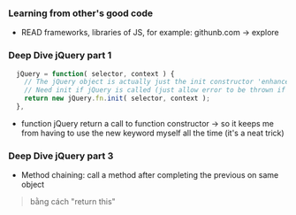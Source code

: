 ### Learning from other's good code
- READ frameworks, libraries of JS, for example: githunb.com -> explore

### Deep Dive jQuery part 1
```javascript
  jQuery = function( selector, context ) {
    // The jQuery object is actually just the init constructor 'enhanced'
    // Need init if jQuery is called (just allow error to be thrown if not included)
    return new jQuery.fn.init( selector, context );
  },
```
- function jQuery return a call to function constructor -> so it keeps me from having to use the new keyword myself all the time (it's a neat trick)

### Deep Dive jQuery part 3
- Method chaining: call a method after completing the previous on same object
> bằng cách "return this"
